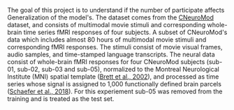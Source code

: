The goal of this project is to understand if the number of participate affects Generalization of the model's. The dataset comes from the [CNeuroMod](https://www.cneuromod.ca/) dataset, and consists of multimodal movie stimuli and corresponding whole-brain time series fMRI responses of four subjects. A subset of CNeuroMod's data which includes almost 80 hours of multimodal movie stimuli and corresponding fMRI responses. The stimuli consist of movie visual frames, audio samples, and time-stamped language transcripts. The neural data consist of whole-brain fMRI responses for four CNeuroMod subjects (sub-01, sub-02, sub-03 and sub-05), normalized to the Montreal Neurological Institute (MNI) spatial template ([Brett et al., 2002](https://doi.org/10.1038/nrn756)), and processed as time series whose signal is assigned to 1,000 functionally defined brain parcels ([Schaefer et al., 2018](https://doi.org/10.1093/cercor/bhx179)).
For this experiement sub-05 was removed from the training and is treated as the test set. 
